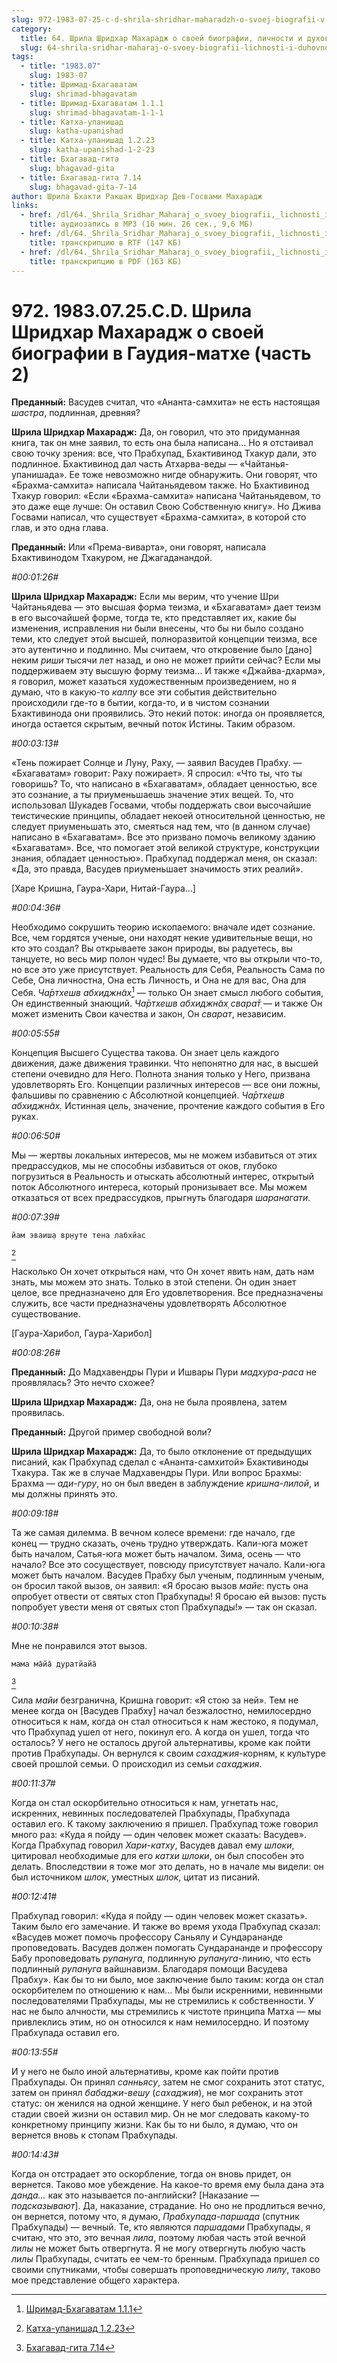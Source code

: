```yaml
---
slug: 972-1983-07-25-c-d-shrila-shridhar-maharadzh-o-svoej-biografii-v-gaudiya-mathe-chast-2
category:
  title: 64. Шрила Шридхар Махарадж о своей биографии, личности и духовном опыте
  slug: 64-shrila-sridhar-maharaj-o-svoey-biografii-lichnosti-i-duhovnom-opyte
tags:
  - title: "1983.07"
    slug: 1983-07
  - title: Шримад-Бхагаватам
    slug: shrimad-bhagavatam
  - title: Шримад-Бхагаватам 1.1.1
    slug: shrimad-bhagavatam-1-1-1
  - title: Катха-упанишад
    slug: katha-upanishad
  - title: Катха-упанишад 1.2.23
    slug: katha-upanishad-1-2-23
  - title: Бхагавад-гита
    slug: bhagavad-gita
  - title: Бхагавад-гита 7.14
    slug: bhagavad-gita-7-14
author: Шрила Бхакти Ракшак Шридхар Дев-Госвами Махарадж
links:
  - href: /dl/64._Shrila_Sridhar_Maharaj_o_svoey_biografii,_lichnosti_i_duhovnom_opyte/972_1983.07.25.C.D_SridharMj_O_svoey_biografii_v_Gaudiya-mathe_part2.mp3
    title: аудиозапись в MP3 (16 мин. 26 сек., 9,6 МБ)
  - href: /dl/64._Shrila_Sridhar_Maharaj_o_svoey_biografii,_lichnosti_i_duhovnom_opyte/972_1983.07.25.C.D_SridharMj_O_svoey_biografii_v_Gaudiya-mathe_part2.rtf
    title: транскрипцию в RTF (147 КБ)
  - href: /dl/64._Shrila_Sridhar_Maharaj_o_svoey_biografii,_lichnosti_i_duhovnom_opyte/972_1983.07.25.C.D_SridharMj_O_svoey_biografii_v_Gaudiya-mathe_part2.pdf
    title: транскрипцию в PDF (163 КБ)
---
```


# 972. 1983.07.25.C.D. Шрила Шридхар Махарадж о своей биографии в Гаудия-матхе (часть 2)

**Преданный:** Васудев считал, что «Ананта-самхита» не есть настоящая *шастра*, подлинная, древняя?

**Шрила Шридхар Махарадж:** Да, он говорил, что это придуманная книга, так он мне заявил, то есть она была написана… Но я отстаивал свою точку зрения: все, что Прабхупад, Бхактивинод Тхакур дали, это подлинное. Бхактивинод дал часть Атхарва-веды — «Чайтанья-упанишада». Ее тоже невозможно нигде обнаружить. Они говорят, что «Брахма-самхита» написала Чайтаньядевом также. Но Бхактивинод Тхакур говорил: «Если «Брахма-самхита» написана Чайтаньядевом, то это даже еще лучше: Он оставил Свою Собственную книгу». Но Джива Госвами написал, что существует «Брахма-самхита», в которой сто глав, и это одна глава.

**Преданный:** Или «Према-виварта», они говорят, написала Бхактивинодом Тхакуром, не Джагаданандой.

*#00:01:26#*

**Шрила Шридхар Махарадж:** Если мы верим, что учение Шри Чайтаньядева — это высшая форма теизма, и «Бхагаватам» дает теизм в его высочайшей форме, тогда те, кто представляет их, какие бы изменения, исправления ни были внесены, что бы ни было создано теми, кто следует этой высшей, полноразвитой концепции теизма, все это аутентично и подлинно. Мы считаем, что откровение было [дано] неким *риши* тысячи лет назад, и оно не может прийти сейчас? Если мы поддерживаем эту высшую форму теизма… И также «Джайва-дхарма», я говорил, может казаться художественным произведением, но я думаю, что в какую-то *калпу* все эти события действительно происходили где-то в бытии, когда-то, и в чистом сознании Бхактивинода они проявились. Это некий поток: иногда он проявляется, иногда остается скрытым, вечный поток Истины. Таким образом.

*#00:03:13#*

«Тень пожирает Солнце и Луну, Раху, — заявил Васудев Прабху. — «Бхагаватам» говорит: Раху пожирает». Я спросил: «Что ты, что ты говоришь? То, что написано в «Бхагаватам», обладает ценностью, все это сознание, а ты приуменьшаешь значение этих вещей. То, что использовал Шукадев Госвами, чтобы поддержать свои высочайшие теистические принципы, обладает некоей относительной ценностью, не следует приуменьшать это, смеяться над тем, что (в данном случае) написано в «Бхагаватам». Все это призвано помочь великому зданию «Бхагаватам». Все, что помогает этой великой структуре, конструкции знания, обладает ценностью». Прабхупад поддержал меня, он сказал: «Да, это правда, Васудев приуменьшает значимость этих реалий».

[Харе Кришна, Гаура-Хари, Нитай-Гаура…]

*#00:04:36#*

Необходимо сокрушить теорию ископаемого: вначале идет сознание. Все, чем гордятся ученые, они находят некие удивительные вещи, но кто это создал? Вы открываете закон природы, вы радуетесь, вы танцуете, но весь мир полон чудес! Вы думаете, что вы открыли что-то, но все это уже присутствует. Реальность для Себя, Реальность Сама по Себе, Она личностна, Она есть Личность, и Она не для вас, Она для Себя. *Ча̄ртхешв абхиджн̃ах̣*[^_ftn1] — только Он знает смысл любого события, Он единственный знающий. *Ча̄ртхешв абхиджн̃ах̣ свара̄т̣* — и также Он может изменить Свои качества и закон, Он *сварат*, независим.

*#00:05:55#*

Концепция Высшего Существа такова. Он знает цель каждого движения, даже движения травинки. Что непонятно для нас, в высшей степени очевидно для Него. Полнота знания только у Него, призвана удовлетворять Его. Концепции различных интересов — все они ложны, фальшивы по сравнению с Абсолютной концепцией. *Ча̄ртхешв абхиджн̃ах̣.* Истинная цель, значение, прочтение каждого события в Его руках.

*#00:06:50#*

Мы — жертвы локальных интересов, мы не можем избавиться от этих предрассудков, мы не способны избавиться от оков, глубоко погрузиться в Реальность и отыскать абсолютный интерес, открытый поток Абсолютного интереса, который пронизывает все. Мы можем отказаться от всех предрассудков, прыгнуть благодаря *шаранагати*.

*#00:07:39#*

    йам эваиш̣а вр̣н̣уте тена лабхйас
[^_ftn2]

Насколько Он хочет открыться нам, что Он хочет явить нам, дать нам знать, мы можем это знать. Только в этой степени. Он один знает целое, все предназначено для Его удовлетворения. Все предназначены служить, все части предназначены удовлетворять Абсолютное существование.

[Гаура-Харибол, Гаура-Харибол]

*#00:08:26#*

**Преданный:** До Мадхавендры Пури и Ишвары Пури *мадхура-раса* не проявлялась? Это нечто схожее?

**Шрила Шридхар Махарадж:** Да, она не была проявлена, затем проявилась.

**Преданный:** Другой пример свободной воли?

**Шрила Шридхар Махарадж:** Да, то было отклонение от предыдущих писаний, как Прабхупад сделал с «Ананта-самхитой» Бхактивиноды Тхакура. Так же в случае Мадхавендры Пури. Или вопрос Брахмы: Брахма — *ади-гуру*, но он был введен в заблуждение *кришна-лилой*, и мы должны принять это.

*#00:09:18#*

Та же самая дилемма. В вечном колесе времени: где начало, где конец — трудно сказать, очень трудно утверждать. Кали-юга может быть началом, Сатья-юга может быть началом. Зима, осень — что начало? Все это сосуществует, повсюду присутствует начало. Кали-юга может быть началом. Васудев Прабху был ученым, подлинным ученым, он бросил такой вызов, он заявил: «Я бросаю вызов *майе*: пусть она опробует отвести от святых стоп Прабхупады! Я бросаю ей вызов: пусть попробует увести меня от святых стоп Прабхупады!» — так он сказал.

*#00:10:38#*

Мне не понравился этот вызов.

    мама ма̄йа̄ дуратйайа̄
[^_ftn3]

Сила *майи* безгранична, Кришна говорит: «Я стою за ней». Тем не менее когда он [Васудев Прабху] начал безжалостно, немилосердно относиться к нам, когда он стал относиться к нам жестоко, я подумал, что Прабхупад ушел от него, покинул его. А когда он ушел, тогда что осталось? У него не осталось другой альтернативы, кроме как пойти против Прабхупады. Он вернулся к своим *сахаджия*-корням, к культуре своей прошлой семьи. О происходил из семьи *сахаджия*.

*#00:11:37#*

Когда он стал оскорбительно относиться к нам, угнетать нас, искренних, невинных последователей Прабхупады, Прабхупада оставил его. К такому заключению я пришел. Прабхупад тоже говорил много раз: «Куда я пойду — один человек может сказать: Васудев». Когда Прабхупад говорил *Хари-катху*, Васудев давал ему *шлоки*, цитировал необходимые для его *катхи шлоки*, он был способен это делать. Впоследствии я тоже мог это делать, но в начале мы видели: он был источником *шлок*, уместных *шлок*, цитат из писаний.

*#00:12:41#*

Прабхупад говорил: «Куда я пойду — один человек может сказать». Таким было его замечание. И также во время ухода Прабхупад сказал: «Васудев может помочь профессору Саньялу и Сундарананде проповедовать. Васудев должен помогать Сундарананде и профессору Бабу проповедовать *рупануга*, подлинную *рупануга*-линию, что есть подлинный *рупануга* вайшнавизм. Благодаря помощи Васудева Прабху». Как бы то ни было, мое заключение было таким: когда он стал оскорбителем по отношению к нам… Мы были искренними, невинными последователями Прабхупады, мы не стремились к собственности. У нас не было алчности, мы стремились к чистоте принципа Матха — мы привлеклись этим, но он относился к нам немилосердно. И поэтому Прабхупада оставил его.

*#00:13:55#*

И у него не было иной альтернативы, кроме как пойти против Прабхупады. Он принял *санньясу*, затем не смог сохранить этот статус, затем он принял *бабаджи-вешу* (*сахаджия*), не мог сохранить этот статус: он женился на одной женщине. У него был ребенок, и на этой стадии своей жизни он оставил мир. Он не мог следовать какому-то конкретному принципу жизни. Как бы то ни было, я думаю, что он вернется вновь к стопам Прабхупады.

*#00:14:43#*

Когда он отстрадает это оскорбление, тогда он вновь придет, он вернется. Таково мое убеждение. На какое-то время ему была дана эта *данда…* как это называется по-английски? [Наказание — *подсказывают*]. Да, наказание, страдание. Но оно не продлиться вечно, он вернется, потому что, я думаю, *Прабхупада-паршада* (спутник Прабхупады) — вечный. Те, кто являются *паршадами* Прабхупады, я считаю, что это, это вечная *лила*, поэтому любая часть этой вечной *лилы* не может быть отвергнута. Я не могу отвергнуть любую часть *лилы* Прабхупады, считать ее чем-то бренным. Прабхупада пришел со своими спутниками, чтобы совершать проповедническую *лилу*, таково мое представление общего характера.



[^_ftn1]: [Шримад-Бхагаватам 1.1.1](../notes/shrimad-bhagavatam/shrimad-bhagavatam-1-1-1.md)

[^_ftn2]: [Катха-упанишад 1.2.23](../notes/katha-upanishad/katha-upanishad-1-2-23.md)

[^_ftn3]: [Бхагавад-гита 7.14](../notes/bhagavad-gita/bhagavad-gita-7-14.md)
